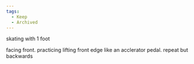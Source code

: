 ```yaml
---
tags:
  - Keep
  - Archived
---
```


skating with 1 foot

facing front. practicing lifting front edge like an acclerator pedal. 
repeat but backwards